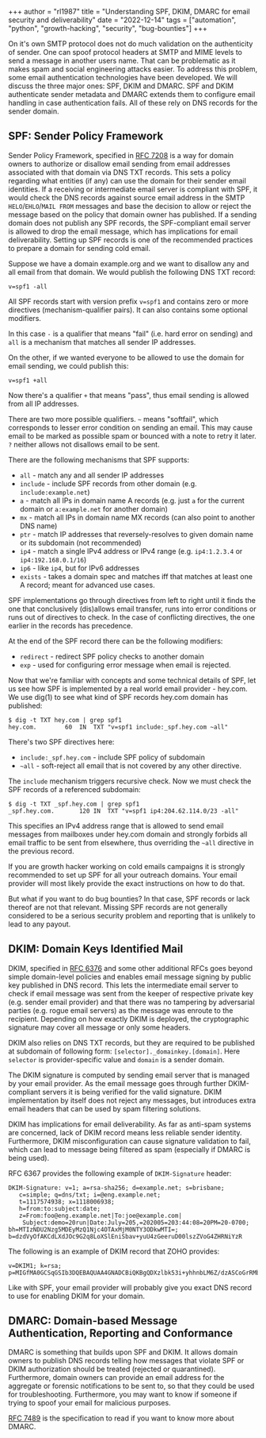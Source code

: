 +++
author = "rl1987"
title = "Understanding SPF, DKIM, DMARC for email security and deliverability"
date = "2022-12-14"
tags = ["automation", "python", "growth-hacking", "security", "bug-bounties"]
+++

On it's own SMTP protocol does not do much validation on the authenticity of sender.
One can spoof protocol headers at SMTP and MIME levels to send a message in another
users name. That can be problematic as it makes spam and social engineering attacks 
easier. To address this problem, some email authentication technologies have been
developed. We will discuss the three major ones: SPF, DKIM and DMARC. SPF and DKIM
authenticate sender metadata and DMARC extends them to configure email handling
in case authentication fails. All of these rely on DNS records for the sender domain.

SPF: Sender Policy Framework
----------------------------

Sender Policy Framework, specified in [RFC 7208](https://www.rfc-editor.org/rfc/rfc7208)
is a way for domain owners to authorize or disallow email sending from email addresses
associated with that domain via DNS TXT records. This sets a policy regarding what entities
(if any) can use the domain for their sender email identities. If a receiving or intermediate email
server is compliant with SPF, it would check the DNS records against source email address
in the SMTP `HELO`/`EHLO`/`MAIL FROM` messages and base the decision to allow or reject 
the message based on the policy that domain owner has published. If a sending domain does
not publish any SPF records, the SPF-compliant email server is allowed to drop the email
message, which has implications for email deliverability. Setting up SPF records is one
of the recommended practices to prepare a domain for sending cold email.

Suppose we have a domain example.org and we want to disallow any and all email from that
domain. We would publish the following DNS TXT record:

```
v=spf1 -all
```

All SPF records start with version prefix `v=spf1` and contains zero or more 
directives (mechanism-qualifier pairs). It can also contains some optional modifiers.

In this case `-` is a qualifier that means "fail" (i.e. hard error on sending) and `all` 
is a mechanism that matches all sender IP addresses.

On the other, if we wanted everyone to be allowed to use the domain for email sending,
we could publish this:

```
v=spf1 +all
```

Now there's a qualifier `+` that means "pass", thus email sending is allowed from all
IP addresses.

There are two more possible qualifiers. `~` means "softfail", which corresponds to lesser
error condition on sending an email. This may cause email to be marked as possible spam
or bounced with a note to retry it later. `?` neither allows not disallows email to be
sent.

There are the following mechanisms that SPF supports:

* `all` - match any and all sender IP addresses
* `include` - include SPF records from other domain (e.g. `include:example.net`)
* `a` - match all IPs in domain name A records (e.g. just `a` for the current domain or
`a:example.net` for another domain)
* `mx` - match all IPs in domain name MX records (can also point to another DNS name)
* `ptr` - match IP addresses that reversely-resolves to given domain name or its subdomain 
(not recommended)
* `ip4` - match a single IPv4 address or IPv4 range (e.g. `ip4:1.2.3.4` or `ip4:192.168.0.1/16`)
* `ip6` - like `ip4`, but for IPv6 addresses
* `exists` - takes a domain spec and matches iff that matches at least one A record; meant 
for advanced use cases.

SPF implementations go through directives from left to right until it finds the one
that conclusively (dis)allows email transfer, runs into error conditions or runs out
of directives to check. In the case of conflicting directives, the one earlier in the
records has precedence.

At the end of the SPF record there can be the following modifiers:

* `redirect` - redirect SPF policy checks to another domain
* `exp` - used for configuring error message when email is rejected.

Now that we're familiar with concepts and some technical details of SPF, let us see
how SPF is implemented by a real world email provider - hey.com. We use dig(1)
to see what kind of SPF records hey.com domain has published:

```
$ dig -t TXT hey.com | grep spf1
hey.com.		60	IN	TXT	"v=spf1 include:_spf.hey.com ~all"
```

There's two SPF directives here:

* `include:_spf.hey.com` - include SPF policy of subdomain
* `~all` - soft-reject all email that is not covered by any other directive.

The `include` mechanism triggers recursive check. Now we must check the SPF records
of a referenced subdomain:

```
$ dig -t TXT _spf.hey.com | grep spf1
_spf.hey.com.		120	IN	TXT	"v=spf1 ip4:204.62.114.0/23 -all"
```

This specifies an IPv4 address range that is allowed to send email messages
from mailboxes under hey.com domain and strongly forbids all email traffic
to be sent from elsewhere, thus overriding the `~all` directive in the previous
record.

If you are growth hacker working on cold emails campaigns it is strongly
recommended to set up SPF for all your outreach domains. Your email provider
will most likely provide the exact instructions on how to do that.

But what if you want to do bug bounties? In that case, SPF records or lack
thereof are not that relevant. Missing SPF records are not generally considered
to be a serious security problem and reporting that is unlikely to lead to any
payout.

DKIM: Domain Keys Identified Mail
---------------------------------

DKIM, specified in [RFC 6376](https://www.rfc-editor.org/rfc/rfc6376) and some
other additional RFCs goes beyond simple domain-level policies and enables 
email message signing by public key published in DNS record. This lets the
intermediate email server to check if email message was sent from the
keeper of respective private key (e.g. sender email provider) and that there 
was no tampering by adversarial parties (e.g. rogue email servers) as the 
message was enroute to the recipient. Depending on how exactly DKIM is deployed,
the cryptographic signature may cover all message or only some headers.

DKIM also relies on DNS TXT records, but they are required to be published
at subdomain of following form: `[selector]._domainkey.[domain]`. Here
`selector` is provider-specific value and `domain` is a sender domain.

The DKIM signature is computed by sending email server that is managed
by your email provider. As the email message goes through further 
DKIM-compliant servers it is being verified for the valid signature. 
DKIM implementation by itself does not reject any messages, but introduces 
extra email headers that can be used by spam filtering solutions. 

DKIM has implications for email deliverability. As far as anti-spam systems
are concerned, lack of DKIM record means less reliable sender identity.
Furthermore, DKIM misconfiguration can cause signature validation to fail,
which can lead to message being filtered as spam (especially if DMARC is 
being used).

RFC 6367 provides the following example of `DKIM-Signature` header:

```
DKIM-Signature: v=1; a=rsa-sha256; d=example.net; s=brisbane;
   c=simple; q=dns/txt; i=@eng.example.net;
   t=1117574938; x=1118006938;
   h=from:to:subject:date;
   z=From:foo@eng.example.net|To:joe@example.com|
    Subject:demo=20run|Date:July=205,=202005=203:44:08=20PM=20-0700;
bh=MTIzNDU2Nzg5MDEyMzQ1Njc4OTAxMjM0NTY3ODkwMTI=;
b=dzdVyOfAKCdLXdJOc9G2q8LoXSlEniSbav+yuU4zGeeruD00lszZVoG4ZHRNiYzR
```

The following is an example of DKIM record that ZOHO provides:

```
v=DKIM1; k=rsa; p=MIGfMA0GCSqGSIb3DQEBAQUAA4GNADCBiQKBgQDXzlbk53i+yhhnbLM6Z/dzASCoGrRMbnMJzFsJK9Q17cHVDqmSUjQkNMfBhMD0JgwZcuUpHBE2aTVzwaLEQXRkR7BDOLBY+JpGjtJ45sjI9rmlN/4ntJLFEzuGaaHDp/XyR3eORKSt2QBHs9OM9U8zMoXCQc1+MW6vbtYJeWhacwIDAQAB
```

Like with SPF, your email provider will probably give you exact DNS
record to use for enabling DKIM for your domain.

DMARC: Domain-based Message Authentication, Reporting and Conformance
---------------------------------------------------------------------

DMARC is something that builds upon SPF and DKIM. It allows domain owners
to publish DNS records telling how messages that violate SPF or DKIM
authorization should be treated (rejected or quarantined). Furthermore,
domain owners can provide an email address for the aggregate or forensic
notifications to be sent to, so that they could be used for troubleshooting.
Furthermore, you may want to know if someone if trying to spoof your email
for malicious purposes.

[RFC 7489](https://www.rfc-editor.org/rfc/rfc7489) is the specification to
read if you want to know more about DMARC.
